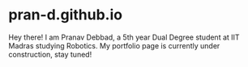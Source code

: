 # pran-d.github.io

Hey there! I am Pranav Debbad, a 5th year Dual Degree student at IIT Madras studying Robotics. My portfolio page is currently under construction, stay tuned!
